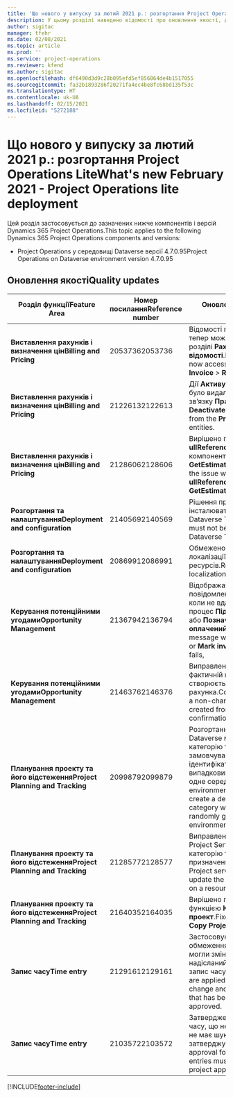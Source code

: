 ```yaml
---
title: 'Що нового у випуску за лютий 2021 р.: розгортання Project Operations Lite'
description: У цьому розділі наведено відомості про оновлення якості, доступні у випуску розгортання Project Operations Lite у лютому 2021 р.
author: sigitac
manager: tfehr
ms.date: 02/08/2021
ms.topic: article
ms.prod: ''
ms.service: project-operations
ms.reviewer: kfend
ms.author: sigitac
ms.openlocfilehash: df6490d3d9c28b095efd5ef856064de4b1517055
ms.sourcegitcommit: fa32b1893286f20271fa4ec4be8fc68bd135f53c
ms.translationtype: HT
ms.contentlocale: uk-UA
ms.lasthandoff: 02/15/2021
ms.locfileid: "5272188"
---
```

# <a name="whats-new-february-2021---project-operations-lite-deployment"></a><span data-ttu-id="8fea2-103">Що нового у випуску за лютий 2021 р.: розгортання Project Operations Lite</span><span class="sxs-lookup"><span data-stu-id="8fea2-103">What's new February 2021 - Project Operations lite deployment</span></span>

<span data-ttu-id="8fea2-104">Цей розділ застосовується до зазначених нижче компонентів і версій Dynamics 365 Project Operations.</span><span class="sxs-lookup"><span data-stu-id="8fea2-104">This topic applies to the following Dynamics 365 Project Operations components and versions:</span></span>

  - <span data-ttu-id="8fea2-105">Project Operations у середовищі Dataverse версії 4.7.0.95</span><span class="sxs-lookup"><span data-stu-id="8fea2-105">Project Operations on Dataverse environment version 4.7.0.95</span></span>

## <a name="quality-updates"></a><span data-ttu-id="8fea2-106">Оновлення якості</span><span class="sxs-lookup"><span data-stu-id="8fea2-106">Quality updates</span></span>

| <span data-ttu-id="8fea2-107">**Розділ функції**</span><span class="sxs-lookup"><span data-stu-id="8fea2-107">**Feature Area**</span></span> | <span data-ttu-id="8fea2-108">**Номер посилання**</span><span class="sxs-lookup"><span data-stu-id="8fea2-108">**Reference number**</span></span> | <span data-ttu-id="8fea2-109">**Оновлення якості**</span><span class="sxs-lookup"><span data-stu-id="8fea2-109">**Quality update**</span></span> |
| --- | --- | --- |
| <span data-ttu-id="8fea2-110">**Виставлення рахунків і визначення цін**</span><span class="sxs-lookup"><span data-stu-id="8fea2-110">**Billing and Pricing**</span></span> | <span data-ttu-id="8fea2-111">2053736</span><span class="sxs-lookup"><span data-stu-id="8fea2-111">2053736</span></span> | <span data-ttu-id="8fea2-112">Відомості про позицію в рахунку тепер можна переглянути в розділі **Рахунок** > **Пов’язані відомості**.</span><span class="sxs-lookup"><span data-stu-id="8fea2-112">Invoice line details are now accessible by going to **Invoice** > **Related information**.</span></span> |
| <span data-ttu-id="8fea2-113">**Виставлення рахунків і визначення цін**</span><span class="sxs-lookup"><span data-stu-id="8fea2-113">**Billing and Pricing**</span></span> | <span data-ttu-id="8fea2-114">2122613</span><span class="sxs-lookup"><span data-stu-id="8fea2-114">2122613</span></span> | <span data-ttu-id="8fea2-115">Дії **Активувати** й **Деактивувати** було видалено з сутностей зв’язку **Прайс**.</span><span class="sxs-lookup"><span data-stu-id="8fea2-115">The **Activate** and **Deactivate** actions were removed from the **Price List** association entities.</span></span> |
| <span data-ttu-id="8fea2-116">**Виставлення рахунків і визначення цін**</span><span class="sxs-lookup"><span data-stu-id="8fea2-116">**Billing and Pricing**</span></span> | <span data-ttu-id="8fea2-117">2128606</span><span class="sxs-lookup"><span data-stu-id="8fea2-117">2128606</span></span> | <span data-ttu-id="8fea2-118">Вирішено проблему з **ullReferenceException** у компоненті plug-in **GetEstimatesForProject**.</span><span class="sxs-lookup"><span data-stu-id="8fea2-118">Resolved the issue with **ullReferenceException** in the **GetEstimatesForProject** plug-in.</span></span> |
| <span data-ttu-id="8fea2-119">**Розгортання та налаштування**</span><span class="sxs-lookup"><span data-stu-id="8fea2-119">**Deployment and configuration**</span></span> | <span data-ttu-id="8fea2-120">2140569</span><span class="sxs-lookup"><span data-stu-id="8fea2-120">2140569</span></span> | <span data-ttu-id="8fea2-121">Рішення проекту не можна інсталювати в середовищах Dataverse Teams.</span><span class="sxs-lookup"><span data-stu-id="8fea2-121">Project solution must not be installed in the Dataverse Teams environments.</span></span> |
| <span data-ttu-id="8fea2-122">**Розгортання та налаштування**</span><span class="sxs-lookup"><span data-stu-id="8fea2-122">**Deployment and configuration**</span></span> | <span data-ttu-id="8fea2-123">2086991</span><span class="sxs-lookup"><span data-stu-id="8fea2-123">2086991</span></span> | <span data-ttu-id="8fea2-124">Обмежено налаштування локалізації веб-ресурсів.</span><span class="sxs-lookup"><span data-stu-id="8fea2-124">Restricted customizing localization of web resources.</span></span> |
| <span data-ttu-id="8fea2-125">**Керування потенційними угодами**</span><span class="sxs-lookup"><span data-stu-id="8fea2-125">**Opportunity Management**</span></span> | <span data-ttu-id="8fea2-126">2136794</span><span class="sxs-lookup"><span data-stu-id="8fea2-126">2136794</span></span> | <span data-ttu-id="8fea2-127">Відображати правильне повідомлення про помилку, коли не вдається виконати процес **Підтвердити рахунок** або **Позначити рахунок як оплачений**.</span><span class="sxs-lookup"><span data-stu-id="8fea2-127">Display correct error message when **Confirm invoice** or **Mark invoice as paid** process fails,</span></span> |
| <span data-ttu-id="8fea2-128">**Керування потенційними угодами**</span><span class="sxs-lookup"><span data-stu-id="8fea2-128">**Opportunity Management**</span></span> | <span data-ttu-id="8fea2-129">2146376</span><span class="sxs-lookup"><span data-stu-id="8fea2-129">2146376</span></span> | <span data-ttu-id="8fea2-130">Виправлена сума податку у фактичній неоплатній вартості створюється з підтвердження рахунка.</span><span class="sxs-lookup"><span data-stu-id="8fea2-130">Corrected tax amount in a non-chargeable actual is created from invoice confirmation.</span></span> |
| <span data-ttu-id="8fea2-131">**Планування проекту та його відстеження**</span><span class="sxs-lookup"><span data-stu-id="8fea2-131">**Project Planning and Tracking**</span></span> | <span data-ttu-id="8fea2-132">2099879</span><span class="sxs-lookup"><span data-stu-id="8fea2-132">2099879</span></span> | <span data-ttu-id="8fea2-133">Розгортання середовища Dataverse має створити категорію транзакцій за замовчуванням зі статичним ідентифікатором, а не випадковим чином створювати одне середовище.</span><span class="sxs-lookup"><span data-stu-id="8fea2-133">The Dataverse environment deployment must create a default transaction category with a static ID and not randomly generate one per environment.</span></span> |
| <span data-ttu-id="8fea2-134">**Планування проекту та його відстеження**</span><span class="sxs-lookup"><span data-stu-id="8fea2-134">**Project Planning and Tracking**</span></span> | <span data-ttu-id="8fea2-135">2128577</span><span class="sxs-lookup"><span data-stu-id="8fea2-135">2128577</span></span> | <span data-ttu-id="8fea2-136">Виправлено права користувача Project Service, щоб оновити категорію транзакцій для призначення ресурсів.</span><span class="sxs-lookup"><span data-stu-id="8fea2-136">Fixed the Project service user privileges to update the transaction category on a resource assignment.</span></span> |
| <span data-ttu-id="8fea2-137">**Планування проекту та його відстеження**</span><span class="sxs-lookup"><span data-stu-id="8fea2-137">**Project Planning and Tracking**</span></span> | <span data-ttu-id="8fea2-138">2164035</span><span class="sxs-lookup"><span data-stu-id="8fea2-138">2164035</span></span> | <span data-ttu-id="8fea2-139">Вирішено проблеми, пов’язані з функцією **Копіювати проект**.</span><span class="sxs-lookup"><span data-stu-id="8fea2-139">Fixed issues with the **Copy Project** function.</span></span> |
| <span data-ttu-id="8fea2-140">**Запис часу**</span><span class="sxs-lookup"><span data-stu-id="8fea2-140">**Time entry**</span></span> | <span data-ttu-id="8fea2-141">2129161</span><span class="sxs-lookup"><span data-stu-id="8fea2-141">2129161</span></span> | <span data-ttu-id="8fea2-142">Застосовуються суворіші обмеження, щоб користувачі не могли змінювати й оновлювати надісланий або затверджений запис часу.</span><span class="sxs-lookup"><span data-stu-id="8fea2-142">Tighter restrictions are applied to ensure users can't change and update a time entry that has been submitted or approved.</span></span> |
| <span data-ttu-id="8fea2-143">**Запис часу**</span><span class="sxs-lookup"><span data-stu-id="8fea2-143">**Time entry**</span></span> | <span data-ttu-id="8fea2-144">2103572</span><span class="sxs-lookup"><span data-stu-id="8fea2-144">2103572</span></span> | <span data-ttu-id="8fea2-145">Затвердження часу для записів часу, що не стосуються проекту, не має шукати роль затверджувача проекту.</span><span class="sxs-lookup"><span data-stu-id="8fea2-145">Time approval for non-project time entries must not be looking for project approver role.</span></span> |


[!INCLUDE[footer-include](../../includes/footer-banner.md)]